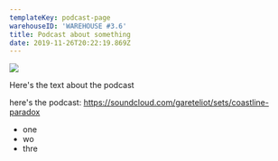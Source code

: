 ```yaml
---
templateKey: podcast-page
warehouseID: 'WAREHOUSE #3.6'
title: Podcast about something
date: 2019-11-26T20:22:19.869Z
---
```

![](/img/2-95.jpg)

Here's the text about the podcast

here's the podcast: https://soundcloud.com/gareteliot/sets/coastline-paradox

* one
* wo 
* thre

